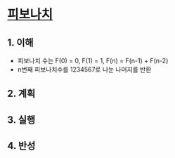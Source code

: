 # [피보나치](https://programmers.co.kr/learn/courses/30/lessons/12945)

## 1. 이해

- 피보나치 수는 F(0) = 0, F(1) = 1, F(n) = F(n-1) + F(n-2)
- n번째 피보나치수를 1234567로 나눈 나머지를 반환

## 2. 계획

## 3. 실행

## 4. 반성
